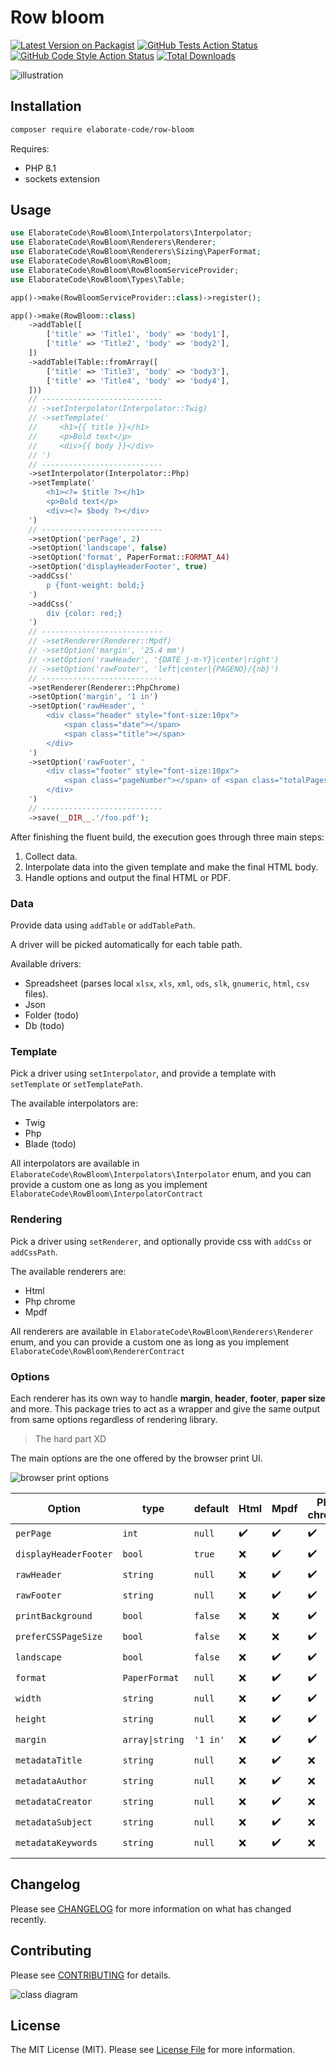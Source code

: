 # Row bloom

[![Latest Version on Packagist](https://img.shields.io/packagist/v/elaborate-code/row-bloom.svg?style=flat-square)](https://packagist.org/packages/elaborate-code/row-bloom)
[![GitHub Tests Action Status](https://img.shields.io/github/actions/workflow/status/elaborate-code/row-bloom/run-tests.yml?branch=main&label=tests&style=flat-square)](https://github.com/elaborate-code/row-bloom/actions?query=workflow%3Arun-tests+branch%3Amain)
[![GitHub Code Style Action Status](https://img.shields.io/github/actions/workflow/status/elaborate-code/row-bloom/fix-php-code-style-issues.yml?branch=main&label=code%20style&style=flat-square)](https://github.com/elaborate-code/row-bloom/actions?query=workflow%3A"Fix+PHP+code+style+issues"+branch%3Amain)
[![Total Downloads](https://img.shields.io/packagist/dt/elaborate-code/row-bloom.svg?style=flat-square)](https://packagist.org/packages/elaborate-code/row-bloom)

![illustration](./illustration.png)

## Installation

```bash
composer require elaborate-code/row-bloom
```

Requires:

- PHP 8.1
- sockets extension

## Usage

```php
use ElaborateCode\RowBloom\Interpolators\Interpolator;
use ElaborateCode\RowBloom\Renderers\Renderer;
use ElaborateCode\RowBloom\Renderers\Sizing\PaperFormat;
use ElaborateCode\RowBloom\RowBloom;
use ElaborateCode\RowBloom\RowBloomServiceProvider;
use ElaborateCode\RowBloom\Types\Table;

app()->make(RowBloomServiceProvider::class)->register();

app()->make(RowBloom::class)
    ->addTable([
        ['title' => 'Title1', 'body' => 'body1'],
        ['title' => 'Title2', 'body' => 'body2'],
    ])
    ->addTable(Table::fromArray([
        ['title' => 'Title3', 'body' => 'body3'],
        ['title' => 'Title4', 'body' => 'body4'],
    ]))
    // ---------------------------
    // ->setInterpolator(Interpolator::Twig)
    // ->setTemplate('
    //     <h1>{{ title }}</h1>
    //     <p>Bold text</p>
    //     <div>{{ body }}</div>
    // ')
    // ---------------------------
    ->setInterpolator(Interpolator::Php)
    ->setTemplate('
        <h1><?= $title ?></h1>
        <p>Bold text</p>
        <div><?= $body ?></div>
    ')
    // ---------------------------
    ->setOption('perPage', 2)
    ->setOption('landscape', false)
    ->setOption('format', PaperFormat::FORMAT_A4)
    ->setOption('displayHeaderFooter', true)
    ->addCss('
        p {font-weight: bold;}
    ')
    ->addCss('
        div {color: red;}
    ')
    // ---------------------------
    // ->setRenderer(Renderer::Mpdf)
    // ->setOption('margin', '25.4 mm')
    // ->setOption('rawHeader', '{DATE j-m-Y}|center|right')
    // ->setOption('rawFooter', 'left|center|{PAGENO}/{nb}')
    // ---------------------------
    ->setRenderer(Renderer::PhpChrome)
    ->setOption('margin', '1 in')
    ->setOption('rawHeader', '
        <div class="header" style="font-size:10px">
            <span class="date"></span>
            <span class="title"></span>
        </div>
    ')
    ->setOption('rawFooter', '
        <div class="footer" style="font-size:10px">
            <span class="pageNumber"></span> of <span class="totalPages"></span>
        </div>
    ')
    // ---------------------------
    ->save(__DIR__.'/foo.pdf');
```

After finishing the fluent build, the execution goes through three main steps:

1. Collect data.
2. Interpolate data into the given template and make the final HTML body.
3. Handle options and output the final HTML or PDF.

### Data

Provide data using `addTable` or `addTablePath`.

A driver will be picked automatically for each table path.

Available drivers:

- Spreadsheet (parses local `xlsx`, `xls`, `xml`, `ods`, `slk`, `gnumeric`, `html`, `csv` files).
- Json
- Folder (todo)
- Db (todo)

### Template

Pick a driver using `setInterpolator`, and provide a template with `setTemplate` or `setTemplatePath`.

The available interpolators are:

- Twig
- Php
- Blade (todo)

All interpolators are available in `ElaborateCode\RowBloom\Interpolators\Interpolator` enum, and you can provide a custom one as long as you implement `ElaborateCode\RowBloom\InterpolatorContract`

### Rendering

Pick a driver using `setRenderer`, and optionally provide css with `addCss` or `addCssPath`.

The available renderers are:

- Html
- Php chrome
- Mpdf

All renderers are available in `ElaborateCode\RowBloom\Renderers\Renderer` enum, and you can provide a custom one as long as you implement `ElaborateCode\RowBloom\RendererContract`

### Options

Each renderer has its own way to handle **margin**, **header**, **footer**, **paper size** and more. This package tries to act as a wrapper and give the same output from same options regardless of rendering library.

> The hard part XD

The main options are the one offered by the browser print UI.

![browser print options](./browser_print_options.png)

| Option                | type            | default  | Html | Mpdf | Php chrome |
| --------------------- | --------------- | -------- | ---- | ---- | ---------- |
| `perPage`             | `int`           | `null`   | ✔️ | ✔️ | ✔️       |
| `displayHeaderFooter` | `bool`          | `true`   | ❌   | ✔️ | ✔️       |
| `rawHeader`           | `string`        | `null`   | ❌   | ✔️ | ✔️       |
| `rawFooter`           | `string`        | `null`   | ❌   | ✔️ | ✔️       |
| `printBackground`     | `bool`          | `false`  | ❌   | ❌   | ✔️       |
| `preferCSSPageSize`   | `bool`          | `false`  | ❌   | ❌   | ✔️       |
| `landscape`           | `bool`          | `false`  | ❌   | ✔️ | ✔️       |
| `format`              | `PaperFormat`   | `null`   | ❌   | ✔️ | ✔️       |
| `width`               | `string`        | `null`   | ❌   | ✔️ | ✔️       |
| `height`              | `string`        | `null`   | ❌   | ✔️ | ✔️       |
| `margin`              | `array\|string` | `'1 in'` | ❌   | ✔️ | ✔️       |
| `metadataTitle`       | `string`        | `null`   | ❌   | ✔️ | ❌         |
| `metadataAuthor`      | `string`        | `null`   | ❌   | ✔️ | ❌         |
| `metadataCreator`     | `string`        | `null`   | ❌   | ✔️ | ❌         |
| `metadataSubject`     | `string`        | `null`   | ❌   | ✔️ | ❌         |
| `metadataKeywords`    | `string`        | `null`   | ❌   | ✔️ | ❌         |
|                       |                 |          |      |      |            |

## Changelog

Please see [CHANGELOG](CHANGELOG.md) for more information on what has changed recently.

## Contributing

Please see [CONTRIBUTING](CONTRIBUTING.md) for details.

![class diagram](./class_diagram.drawio.png)

## License

The MIT License (MIT). Please see [License File](LICENSE.md) for more information.
